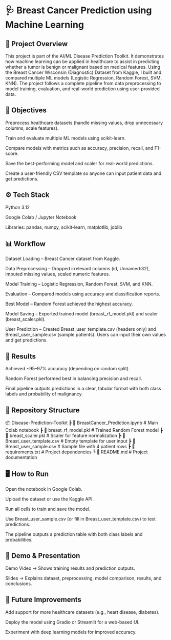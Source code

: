# 🩺 Breast Cancer Prediction using Machine Learning
## 📌 Project Overview
This project is part of the AI/ML Disease Prediction Toolkit. It demonstrates how machine learning can be applied in healthcare to assist in predicting whether a tumor is benign or malignant based on medical features.
Using the Breast Cancer Wisconsin (Diagnostic) Dataset from Kaggle, I built and compared multiple ML models (Logistic Regression, Random Forest, SVM, KNN). The project follows a complete pipeline from data preprocessing to model training, evaluation, and real-world prediction using user-provided data.
## 🎯 Objectives

Preprocess healthcare datasets (handle missing values, drop unnecessary columns, scale features).

Train and evaluate multiple ML models using scikit-learn.

Compare models with metrics such as accuracy, precision, recall, and F1-score.

Save the best-performing model and scaler for real-world predictions.

Create a user-friendly CSV template so anyone can input patient data and get predictions.

## ⚙️ Tech Stack

Python 3.12

Google Colab / Jupyter Notebook

Libraries: pandas, numpy, scikit-learn, matplotlib, joblib

## 📊 Workflow

Dataset Loading – Breast Cancer dataset from Kaggle.

Data Preprocessing – Dropped irrelevant columns (id, Unnamed:32), imputed missing values, scaled numeric features.

Model Training – Logistic Regression, Random Forest, SVM, and KNN.

Evaluation – Compared models using accuracy and classification reports.

Best Model – Random Forest achieved the highest accuracy.

Model Saving – Exported trained model (breast_rf_model.pkl) and scaler (breast_scaler.pkl).

User Prediction – Created Breast_user_template.csv (headers only) and Breast_user_sample.csv (sample patients). Users can input their own values and get predictions.

## 🚀 Results

Achieved ~95–97% accuracy (depending on random split).

Random Forest performed best in balancing precision and recall.

Final pipeline outputs predictions in a clear, tabular format with both class labels and probability of malignancy.

## 📂 Repository Structure

📦 Disease-Prediction-Toolkit
 ┣ 📜 BreastCancer_Prediction.ipynb   # Main Colab notebook
 ┣ 📜 breast_rf_model.pkl             # Trained Random Forest model
 ┣ 📜 breast_scaler.pkl               # Scaler for feature normalization
 ┣ 📜 Breast_user_template.csv        # Empty template for user input
 ┣ 📜 Breast_user_sample.csv          # Sample file with 4 patient rows
 ┣ 📜 requirements.txt                # Project dependencies
 ┗ 📜 README.md                       # Project documentation
## 🖥️ How to Run

Open the notebook in Google Colab.

Upload the dataset or use the Kaggle API.

Run all cells to train and save the model.

Use Breast_user_sample.csv (or fill in Breast_user_template.csv) to test predictions.

The pipeline outputs a prediction table with both class labels and probabilities.

## 🎥 Demo & Presentation

Demo Video → Shows training results and prediction outputs.

Slides → Explains dataset, preprocessing, model comparison, results, and conclusions.

## 📌 Future Improvements

Add support for more healthcare datasets (e.g., heart disease, diabetes).

Deploy the model using Gradio or Streamlit for a web-based UI.

Experiment with deep learning models for improved accuracy.
